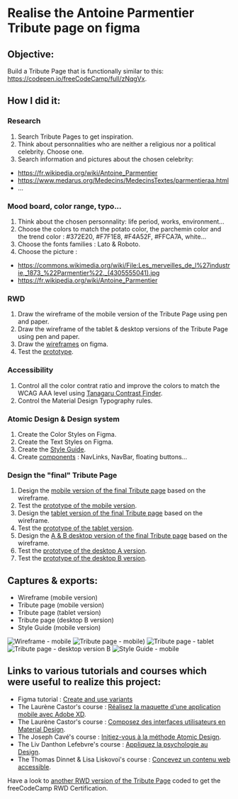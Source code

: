 # Realise the Antoine Parmentier Tribute page on figma  

## Objective:
Build a Tribute Page that is functionally similar to this: https://codepen.io/freeCodeCamp/full/zNqgVx.

## How I did it:
### Research
1. Search Tribute Pages to get inspiration.
2. Think about personnalities who are neither a religious nor a political celebrity. Choose one.  
3. Search information and pictures about the chosen celebrity:
  * https://fr.wikipedia.org/wiki/Antoine_Parmentier
  * https://www.medarus.org/Medecins/MedecinsTextes/parmentieraa.html  
  * ...

### Mood board, color range, typo...
1. Think about the chosen personnality: life period, works, environment...
2. Choose the colors to match the potato color, the parchemin color and the trend color : #372E20, #F7F1E8, #F4A52F, #FFCA7A, white...
3. Choose the fonts families : Lato & Roboto.
4. Choose the picture : 
  * https://commons.wikimedia.org/wiki/File:Les_merveilles_de_l%27industrie,_1873_%22Parmentier%22._(4305555041).jpg  
  * https://fr.wikipedia.org/wiki/Antoine_Parmentier  

### RWD
1. Draw the wireframe of the mobile version of the Tribute Page using pen and paper.
2. Draw the wireframe of the tablet & desktop versions of the Tribute Page using pen and paper.
3. Draw the [wireframes](https://www.figma.com/file/BJxT84j0rnEAJn5xJ7cCsq/Tribute-page-Antoine-PARMENTIER?node-id=114%3A144) on figma.
4. Test the [prototype](https://www.figma.com/proto/BJxT84j0rnEAJn5xJ7cCsq/Tribute-page-Antoine-PARMENTIER?node-id=114%3A144&scaling=scale-down&page-id=0%3A1&starting-point-node-id=114%3A144).

### Accessibility
1. Control all the color contrat ratio and improve the colors to match the WCAG AAA level using [Tanagaru Contrast Finder](https://contrast-finder.tanaguru.com/). 
2. Control the Material Design Typography rules.

### Atomic Design & Design system
1. Create the Color Styles on Figma.
2. Create the Text Styles on Figma.
3. Create the [Style Guide](https://www.figma.com/proto/BJxT84j0rnEAJn5xJ7cCsq/Tribute-page-Antoine-PARMENTIER?node-id=9%3A3&scaling=min-zoom&page-id=9%3A2).
4. Create [components](https://www.figma.com/file/BJxT84j0rnEAJn5xJ7cCsq/Tribute-page-Antoine-PARMENTIER?node-id=260%3A101) : NavLinks, NavBar, floating buttons...

### Design the "final" Tribute Page 
1. Design the [mobile version of the final Tribute page](https://www.figma.com/file/BJxT84j0rnEAJn5xJ7cCsq/Tribute-page-Antoine-PARMENTIER?node-id=8%3A2) based on the wireframe.
2. Test the [prototype of the mobile version](https://www.figma.com/proto/BJxT84j0rnEAJn5xJ7cCsq/Tribute-page-Antoine-PARMENTIER?node-id=16%3A273&scaling=scale-down&page-id=8%3A2&starting-point-node-id=16%3A273&show-proto-sidebar=1).
3. Design the [tablet version of the final Tribute page](https://www.figma.com/file/BJxT84j0rnEAJn5xJ7cCsq/Tribute-page-Antoine-PARMENTIER?node-id=162%3A161) based on the wireframe.
4. Test the [prototype of the tablet version](https://www.figma.com/proto/BJxT84j0rnEAJn5xJ7cCsq/Tribute-page-Antoine-PARMENTIER?node-id=162%3A386&scaling=scale-down&page-id=162%3A161&starting-point-node-id=162%3A386&show-proto-sidebar=1).
5.  Design the [A & B desktop version of the final Tribute page](https://www.figma.com/file/BJxT84j0rnEAJn5xJ7cCsq/Tribute-page-Antoine-PARMENTIER?node-id=162%3A527) based on the wireframe.
6. Test the [prototype of the desktop A version](https://www.figma.com/proto/BJxT84j0rnEAJn5xJ7cCsq/Tribute-page-Antoine-PARMENTIER?node-id=162%3A527&scaling=scale-down&page-id=114%3A801&starting-point-node-id=162%3A527&show-proto-sidebar=1).
7. Test the [prototype of the desktop B version](https://www.figma.com/proto/BJxT84j0rnEAJn5xJ7cCsq/Tribute-page-Antoine-PARMENTIER?node-id=236%3A390&scaling=scale-down&page-id=114%3A801&starting-point-node-id=162%3A528&show-proto-sidebar=1).


## Captures & exports:
* Wireframe (mobile version)
* Tribute page (mobile version)
* Tribute page (tablet version)
* Tribute page (desktop B version)
* Style Guide (mobile version)

![Wireframe - mobile]()
![Tribute page - mobile]())
![Tribute page - tablet]()
![Tribute page - desktop version B]()
![Style Guide - mobile]()


## Links to various tutorials and courses which were useful to realize this project:
* Figma tutorial : [Create and use variants](https://help.figma.com/hc/en-us/articles/360056440594)  
* The Laurène Castor's course : [Réalisez la maquette d'une application mobile avec Adobe XD](https://openclassrooms.com/fr/courses/3014016-realisez-la-maquette-d-une-application-mobile-avec-adobe-xd).
* The Laurène Castor's course : [Composez des interfaces utilisateurs en Material Design](https://openclassrooms.com/fr/courses/3936801-composez-des-interfaces-utilisateurs-en-material-design).
* The Joseph Cavé's course : [Initiez-vous à la méthode Atomic Design](https://openclassrooms.com/fr/courses/5249021-initiez-vous-a-la-methode-atomic-design).
* The Liv Danthon Lefebvre's course : [Appliquez la psychologie au Design](https://openclassrooms.com/fr/courses/5248811-appliquez-la-psychologie-au-design).
* The Thomas Dinnet & Lisa Liskovoi's course : [Concevez un contenu web accessible](https://openclassrooms.com/fr/courses/6691346-concevez-un-contenu-web-accessible).



Have a look to [another RWD version of the Tribute Page](https://codepen.io/s-manguy/full/PobmXOR) coded to get the freeCodeCamp RWD Certification.
